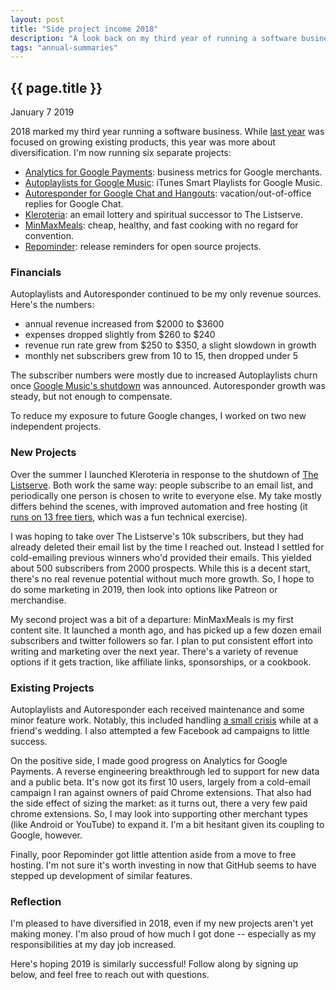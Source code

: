 ```yaml
---
layout: post
title: "Side project income 2018"
description: "A look back on my third year of running a software business."
tags: "annual-summaries"
---
```


{{ page.title }}
----------------

<p class="meta">January 7 2019</p>

2018 marked my third year running a software business.
While [last year](/2018/01/09/side-project-income-2017.html) was focused on growing existing products, this year was more about diversification.
I'm now running six separate projects:

* [Analytics for Google Payments](https://analytics.simon.codes/): business metrics for Google merchants.
* [Autoplaylists for Google Music](https://autoplaylists.simon.codes/): iTunes Smart Playlists for Google Music.
* [Autoresponder for Google Chat and Hangouts](https://gchat.simon.codes/): vacation/out-of-office replies for Google Chat.
* [Kleroteria](https://www.kleroteria.org/): an email lottery and spiritual successor to The Listserve.
* [MinMaxMeals](https://www.minmaxmeals.com/): cheap, healthy, and fast cooking with no regard for convention.
* [Repominder](https://www.repominder.com/): release reminders for open source projects.

### Financials
Autoplaylists and Autoresponder continued to be my only revenue sources.
Here's the numbers:

* annual revenue increased from $2000 to $3600
* expenses dropped slightly from $260 to $240
* revenue run rate grew from $250 to $350, a slight slowdown in growth
* monthly net subscribers grew from 10 to 15, then dropped under 5

The subscriber numbers were mostly due to increased Autoplaylists churn once [Google Music's shutdown](https://arstechnica.com/gadgets/2018/05/youtube-music-will-replace-google-play-music-but-wont-kill-user-uploads/) was announced.
Autoresponder growth was steady, but not enough to compensate.

To reduce my exposure to future Google changes, I worked on two new independent projects.

### New Projects
Over the summer I launched Kleroteria in response to the shutdown of [The Listserve](https://thelistservearchive.com/).
Both work the same way: people subscribe to an email list, and periodically one person is chosen to write to everyone else.
My take mostly differs behind the scenes, with improved automation and free hosting (it [runs on 13 free tiers](/2018/07/09/running-kleroteria-for-free-by-abusing-free-tiers.html), which was a fun technical exercise).

I was hoping to take over The Listserve's 10k subscribers, but they had already deleted their email list by the time I reached out.
Instead I settled for cold-emailing previous winners who'd provided their emails.
This yielded about 500 subscribers from 2000 prospects.
While this is a decent start, there's no real revenue potential without much more growth.
So, I hope to do some marketing in 2019, then look into options like Patreon or merchandise.

My second project was a bit of a departure: MinMaxMeals is my first content site.
It launched a month ago, and has picked up a few dozen email subscribers and twitter followers so far.
I plan to put consistent effort into writing and marketing over the next year.
There's a variety of revenue options if it gets traction, like affiliate links, sponsorships, or a cookbook.

### Existing Projects
Autoplaylists and Autoresponder each received maintenance and some minor feature work.
Notably, this included handling [a small crisis](https://us14.campaign-archive.com/?u=cd59835a4c0a0f502ac0bc803&id=2645857509) while at a friend's wedding.
I also attempted a few Facebook ad campaigns to little success.

On the positive side, I made good progress on Analytics for Google Payments.
A reverse engineering breakthrough led to support for new data and a public beta.
It's now got its first 10 users, largely from a cold-email campaign I ran against owners of paid Chrome extensions.
That also had the side effect of sizing the market: as it turns out, there a very few paid chrome extensions.
So, I may look into supporting other merchant types (like Android or YouTube) to expand it.
I'm a bit hesitant given its coupling to Google, however.

Finally, poor Repominder got little attention aside from a move to free hosting.
I'm not sure it's worth investing in now that GitHub seems to have stepped up development of similar features.

### Reflection
I'm pleased to have diversified in 2018, even if my new projects aren't yet making money.
I'm also proud of how much I got done -- especially as my responsibilities at my day job increased.

Here's hoping 2019 is similarly successful!
Follow along by signing up below, and feel free to reach out with questions.
